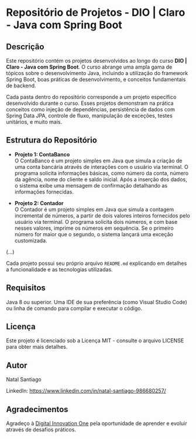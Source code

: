 # Repositório de Projetos - DIO | Claro - Java com Spring Boot

## Descrição

Este repositório contém os projetos desenvolvidos ao longo do curso **DIO | Claro - Java com Spring Boot**. O curso abrange uma ampla gama de tópicos sobre o desenvolvimento Java, incluindo a utilização do framework Spring Boot, boas práticas de desenvolvimento, e conceitos fundamentais de backend.

Cada pasta dentro do repositório corresponde a um projeto específico desenvolvido durante o curso. Esses projetos demonstram na prática conceitos como injeção de dependências, persistência de dados com Spring Data JPA, controle de fluxo, manipulação de exceções, testes unitários, e muito mais.

## Estrutura do Repositório

- **Projeto 1: ContaBanco**  
  O ContaBanco é um projeto simples em Java que simula a criação de uma conta bancária através de interações com o usuário via terminal. O programa solicita informações básicas, como número da conta, número da agência, nome do cliente e saldo inicial. Após a inserção dos dados, o sistema exibe uma mensagem de confirmação detalhando as informações fornecidas.

- **Projeto 2: Contador**  
  O Contador é um projeto simples em Java que simula a contagem incremental de números, a partir de dois valores inteiros fornecidos pelo usuário via terminal. O programa solicita dois números, e com base nesses valores, imprime os números em sequência. Se o primeiro número for maior que o segundo, o sistema lançará uma exceção customizada.

(...)

Cada projeto possui seu próprio arquivo `README.md` explicando em detalhes a funcionalidade e as tecnologias utilizadas.

## Requisitos
  Java 8 ou superior.
  Uma IDE de sua preferência (como Visual Studio Code) ou linha de comando para compilar e executar o código.
  
## Licença
  Este projeto é licenciado sob a Licença MIT - consulte o arquivo LICENSE para obter mais detalhes.

## Autor
  Natal Santiago

  LinkedIn: https://www.linkedin.com/in/natal-santiago-986680257/

## Agradecimentos

Agradeço à [Digital Innovation One](https://www.dio.me/en) pela oportunidade de aprender e evoluir através de desafios práticos.

